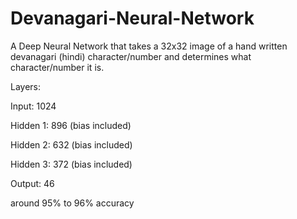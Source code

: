 # Devanagari-Neural-Network

A Deep Neural Network that takes a 32x32 image of a hand written devanagari (hindi) character/number and determines what character/number it is.

Layers:


Input: 1024


Hidden 1: 896 (bias included)


Hidden 2: 632 (bias included)


Hidden 3: 372 (bias included)


Output: 46


around 95% to 96% accuracy

